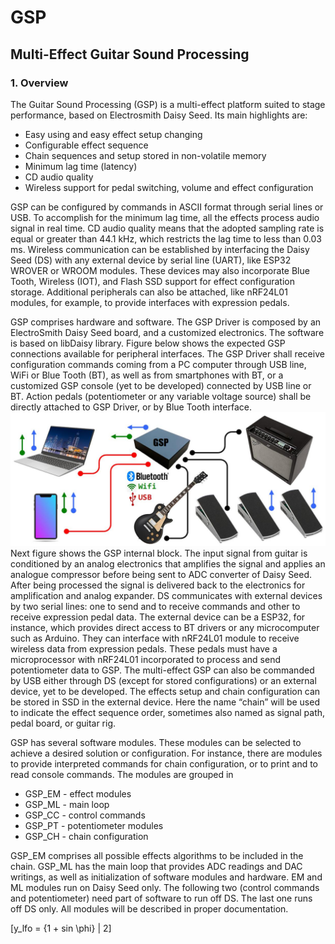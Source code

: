 # GSP
## Multi-Effect Guitar Sound Processing

### 1. Overview

The Guitar Sound Processing (GSP) is a multi-effect platform suited to stage performance, based on Electrosmith Daisy Seed. Its main highlights are:

  -	Easy using and easy effect setup changing
  -	Configurable effect sequence
  -	Chain sequences and setup stored in non-volatile memory
  -	Minimum lag time (latency)
  -	CD audio quality
  -	Wireless support for pedal switching, volume and effect configuration

GSP can be configured by commands in ASCII format through serial lines or USB. To accomplish for the minimum lag time, all the effects process audio signal in real time. CD audio quality means that the adopted sampling rate is equal or greater than 44.1 kHz, which restricts the lag time to less than 0.03 ms. Wireless communication can be established by interfacing the Daisy Seed (DS) with any external device by serial line (UART), like ESP32 WROVER or WROOM modules. These devices may also incorporate Blue Tooth, Wireless (IOT), and Flash SSD support for effect configuration storage. Additional peripherals can also be attached, like nRF24L01 modules, for example, to provide interfaces with expression pedals.

GSP comprises hardware and software. The GSP Driver is composed by an ElectroSmith Daisy Seed board, and a customized electronics. The software is based on libDaisy library. Figure below shows the expected GSP connections available for peripheral interfaces. The GSP Driver shall receive configuration commands coming from a PC computer through USB line, WiFi or Blue Tooth (BT), as well as from smartphones with BT, or a customized GSP console (yet to be developed) connected by USB line or BT. Action pedals (potentiometer or any variable voltage source) shall be directly attached to GSP Driver, or by Blue Tooth interface. 
![GSP peripherals](gsp_periph.jpg)
Next figure shows the GSP internal block. The input signal from guitar is conditioned by an analog electronics that amplifies the signal and applies an analogue compressor before being sent to ADC converter of Daisy Seed. After being processed the signal is delivered back to the electronics for amplification and analog expander. DS communicates with external devices by two serial lines: one to send and to receive commands and other to receive expression pedal data. The external device can be a ESP32, for instance, which provides direct access to BT drivers or any microcomputer such as Arduino. They can interface with nRF24L01 module to receive wireless data from expression pedals. These pedals must have a microprocessor with nRF24L01 incorporated to process and send potentiometer data to GSP. The multi-effect GSP can also be commanded by USB either through DS (except for stored configurations) or an external device, yet to be developed. The effects setup and chain configuration can be stored in SSD in the external device. Here the name “chain” will be used to indicate the effect sequence order, sometimes also named as signal path, pedal board, or guitar rig. 

GSP has several software modules. These modules can be selected to achieve a desired solution or configuration. For instance, there are modules to provide interpreted commands for chain configuration, or to print and to read console commands. The modules are grouped in

  -	GSP_EM - effect modules
  -	GSP_ML - main loop
  -	GSP_CC - control commands
  -	GSP_PT - potentiometer modules
  -	GSP_CH - chain configuration

GSP_EM comprises all possible effects algorithms to be included in the chain. GSP_ML has the main loop that provides ADC readings and DAC writings, as well as initialization of software modules and hardware. 
EM and ML modules run on Daisy Seed only. The following two (control commands and potentiometer) need part of software to run off DS. The last one runs off DS only. All modules will be described in proper documentation.

\[y_lfo = {1 + sin \phi} | 2\]
